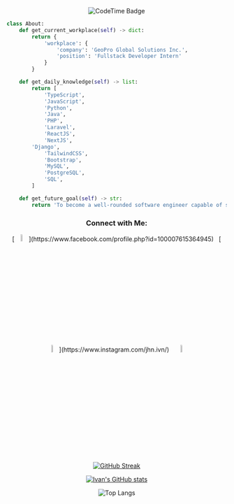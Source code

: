 <div align="center">    
	<img href="https://codetime.dev" alt="CodeTime Badge" src="https://img.shields.io/endpoint?style=social&color=222&url=https%3A%2F%2Fapi.codetime.dev%2Fshield%3Fid%3D24066%26project%3D%26in=0">
</div>
 
```python
class About:
    def get_current_workplace(self) -> dict:
        return {
            'workplace': {
                'company': 'GeoPro Global Solutions Inc.',
                'position': 'Fullstack Developer Intern'
            }
        }

    def get_daily_knowledge(self) -> list:
        return [
            'TypeScript',
            'JavaScript',
            'Python',
            'Java',
            'PHP',
            'Laravel',
            'ReactJS',
            'NextJS',
	    'Django',
            'TailwindCSS',
            'Bootstrap',
            'MySQL',
            'PostgreSQL',
            'SQL',
        ]

    def get_future_goal(self) -> str:
        return 'To become a well-rounded software engineer capable of solving real-world problems.'

```



<div align="center">
	
  <h3>Connect with Me:</h3>
  [<img src="https://img.icons8.com/fluent/48/000000/facebook-new.png" width="6.5%%"/>](https://www.facebook.com/profile.php?id=100007615364945)  &nbsp; [<img src="https://img.icons8.com/fluent/48/000000/instagram-new.png" width="6.5%"/>](https://www.instagram.com/jhn.ivn/)  &nbsp; <a href="mailto:magtoto599@gmail.com"> <img src="https://img.icons8.com/fluent/48/000000/gmail.png" width="6.5%"/>
<div>

 [![GitHub Streak](https://streak-stats.demolab.com?user=rukavain&theme=calm)](https://git.io/streak-stats)

[![Ivan's GitHub stats](https://github-readme-stats.vercel.app/api?username=rukavain)](https://github.com/rukavain/github-readme-stats)

![Top Langs](https://github-readme-stats.vercel.app/api/top-langs/?username=rukavain&layout=compact)
</div>

  


</div>
